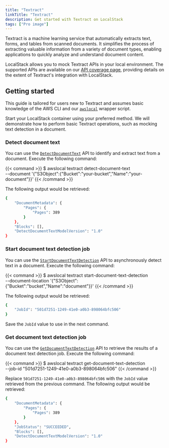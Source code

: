 ```yaml
---
title: "Textract"
linkTitle: "Textract"
description: Get started with Textract on LocalStack
tags: ["Pro image"]
---
```


Textract is a machine learning service that automatically extracts text, forms, and tables from scanned documents. It simplifies the process of extracting valuable information from a variety of document types, enabling applications to quickly analyze and understand document content.

LocalStack allows you to mock Textract APIs in your local environment. The supported APIs are available on our [API coverage page](https://docs.localstack.cloud/references/coverage/coverage_textract/), providing details on the extent of Textract's integration with LocalStack.

## Getting started

This guide is tailored for users new to Textract and assumes basic knowledge of the AWS CLI and our [`awslocal`](https://github.com/localstack/awscli-local) wrapper script.

Start your LocalStack container using your preferred method. We will demonstrate how to perform basic Textract operations, such as mocking text detection in a document.

### Detect document text

You can use the [`DetectDocumentText`](https://docs.aws.amazon.com/textract/latest/dg/API_DetectDocumentText.html) API to identify and extract text from a document. Execute the following command:

{{< command >}}
$ awslocal textract detect-document-text \
    --document '{"S3Object":{"Bucket":"your-bucket","Name":"your-document"}}'
{{< /command >}}

The following output would be retrieved:

```bash
{
    "DocumentMetadata": {
        "Pages": {
            "Pages": 389
        }
    },
    "Blocks": [],
    "DetectDocumentTextModelVersion": "1.0"
}
```

### Start document text detection job

You can use the [`StartDocumentTextDetection`](https://docs.aws.amazon.com/textract/latest/dg/API_StartDocumentTextDetection.html) API to asynchronously detect text in a document. Execute the following command:

{{< command >}}
$ awslocal textract start-document-text-detection \
        --document-location '{"S3Object":{"Bucket":"bucket","Name":"document"}}'
{{< /command >}}

The following output would be retrieved:

```bash
{
    "JobId": "501d7251-1249-41e0-a0b3-898064bfc506"
}
```

Save the `JobId` value to use in the next command.

### Get document text detection job

You can use the [`GetDocumentTextDetection`](https://docs.aws.amazon.com/textract/latest/dg/API_GetDocumentTextDetection.html) API to retrieve the results of a document text detection job. Execute the following command:

{{< command >}}
$ awslocal textract get-document-text-detection \
    --job-id "501d7251-1249-41e0-a0b3-898064bfc506"
{{< /command >}}

Replace `501d7251-1249-41e0-a0b3-898064bfc506` with the `JobId` value retrieved from the previous command. The following output would be retrieved:

```bash
{
    "DocumentMetadata": {
        "Pages": {
            "Pages": 389
        }
    },
    "JobStatus": "SUCCEEDED",
    "Blocks": [],
    "DetectDocumentTextModelVersion": "1.0"
}
```
